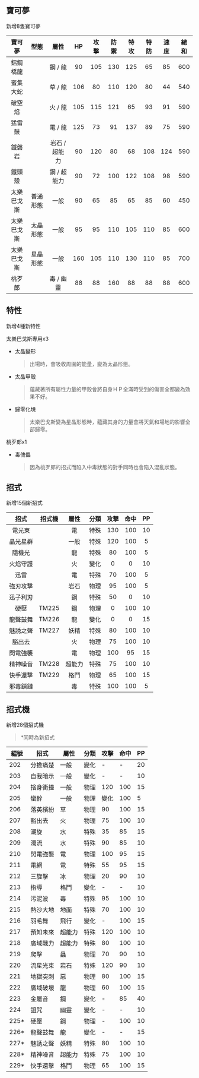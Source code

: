 
## 寶可夢
新增8隻寶可夢

| 寶可夢   | 型態   | 屬性       | HP  | 攻擊  | 防禦  | 特攻  | 特防  | 速度  | 總和  |
| :----: | :---: | :---: | :--: | :--: | :--: | :--: | :--: | :--: | :--: |
| 鋁鋼橋龍  |      | 鋼 / 龍    | 90  | 105 | 130 | 125 | 65  | 85  | 600 |
| 蜜集大蛇  |      | 草 / 龍    | 106 | 80  | 110 | 120 | 80  | 44  | 540 |
| 破空焰   |      | 火 / 龍    | 105 | 115 | 121 | 65  | 93  | 91  | 590 |
| 猛雷鼓   |      | 電 / 龍    | 125 | 73  | 91  | 137 | 89  | 75  | 590 |
| 鐵磐岩   |      | 岩石 / 超能力 | 90  | 120 | 80  | 68  | 108 | 124 | 590 |
| 鐵頭殼   |      | 鋼 / 超能力  | 90  | 72  | 100 | 122 | 108 | 98  | 590 |
| 太樂巴戈斯 | 普通形態 | 一般       | 90  | 65  | 85  | 65  | 85  | 60  | 450 |
| 太樂巴戈斯 | 太晶形態 | 一般       | 95  | 95  | 110 | 105 | 110 | 85  | 600 |
| 太樂巴戈斯 | 星晶形態 | 一般       | 160 | 105 | 110 | 130 | 110 | 85  | 700 |
| 桃歹郎   |      | 毒 / 幽靈   | 88  | 88  | 160 | 88  | 88  | 88  | 600 |

## 特性
新增4種新特性

太樂巴戈斯專用x3
- 太晶變形
  > 出場時，會吸收周圍的能量，變為太晶形態。

- 太晶甲殼
  > 蘊藏著所有屬性力量的甲殼會將自身ＨＰ全滿時受到的傷害全都變為效果不好。

- 歸零化境
  > 太樂巴戈斯變為星晶形態時，蘊藏其身的力量會將天氣和場地的影響全部歸零。

桃歹郎x1
- 毒傀儡
  > 因為桃歹郎的招式而陷入中毒狀態的對手同時也會陷入混亂狀態。

## 招式
新增15個新招式

| 招式   | 招式機   | 屬性  | 分類 | 攻擊  | 命中  | PP |
| :----: | :---: | :---: | :--: | :--: | :--: | :--: |
| 電光束  |       | 電   | 特殊 | 130 | 100 | 10 |
| 晶光星群 |       | 一般  | 特殊 | 120 | 100 | 5  |
| 隨機光  |       | 龍   | 特殊 | 80  | 100 | 5  |
| 火焰守護 |       | 火   | 變化 | 0   | 0   | 10 |
| 迅雷   |       | 電   | 特殊 | 70  | 100 | 5  |
| 強刃攻擊 |       | 岩石  | 物理 | 95  | 100 | 5  |
| 迅子利刃 |       | 鋼   | 特殊 | 50  | 0   | 10 |
| 硬壓   | TM225 | 鋼   | 物理 | 0   | 100 | 10 |
| 龍聲鼓舞 | TM226 | 龍   | 變化 | 0   | 0   | 15 |
| 魅誘之聲 | TM227 | 妖精  | 特殊 | 80  | 100 | 10 |
| 豁出去  |       | 火   | 物理 | 75  | 100 | 10 |
| 閃電強襲 |       | 電   | 物理 | 100 | 95  | 15 |
| 精神噪音 | TM228 | 超能力 | 特殊 | 75  | 100 | 10 |
| 快手還擊 | TM229 | 格鬥  | 物理 | 65  | 100 | 15 |
| 邪毒鎖鏈 |       | 毒   | 特殊 | 100 | 100 | 5  |

## 招式機
新增28個招式機

> *同時為新招式

| 編號 | 招式 | 屬性  | 分類 | 攻擊  | 命中  | PP |
| --- | ------ | ---- | -------- | ----- | -------- | -- |
| 202 | 分擔痛楚   | 一般   | 變化       | -    | -       | 20 |
| 203 | 自我暗示   | 一般   | 變化       | -    | -       | 10 |
| 204 | 捨身衝撞   | 一般   | 物理       | 120   | 100      | 15 |
| 205 | 蠻幹     | 一般   | 物理       | 變化    | 100      | 5  |
| 206 | 落英繽紛   | 草    | 物理       | 90    | 100      | 15 |
| 207 | 豁出去    | 火    | 物理       | 75    | 100      | 10 |
| 208 | 潮旋     | 水    | 特殊       | 35    | 85       | 15 |
| 209 | 濁流     | 水    | 特殊       | 90    | 85       | 10 |
| 210 | 閃電強襲   | 電    | 物理       | 100   | 95       | 15 |
| 211 | 電網     | 電    | 特殊       | 55    | 95       | 15 |
| 212 | 三旋擊    | 冰    | 物理       | 20    | 90       | 10 |
| 213 | 指導     | 格鬥   | 變化       | -    | -       | 10 |
| 214 | 污泥波    | 毒    | 特殊       | 95    | 100      | 10 |
| 215 | 熱沙大地   | 地面   | 特殊       | 70    | 100      | 10 |
| 216 | 羽毛舞    | 飛行   | 變化       | -    | 100      | 15 |
| 217 | 預知未來   | 超能力  | 特殊       | 120   | 100      | 10 |
| 218 | 廣域戰力   | 超能力  | 特殊       | 80    | 100      | 10 |
| 219 | 爬擊     | 蟲    | 物理       | 70    | 90       | 10 |
| 220 | 流星光束   | 岩石   | 特殊       | 120   | 90       | 10 |
| 221 | 地獄突刺   | 惡    | 物理       | 80    | 100      | 15 |
| 222 | 廣域破壞   | 龍    | 物理       | 60    | 100      | 15 |
| 223 | 金屬音    | 鋼    | 變化       | -    | 85       | 40 |
| 224 | 詛咒     | 幽靈   | 變化       | -    | -       | 10 |
| 225* | 硬壓     | 鋼    | 物理       | -    | 100      | 10 |
| 226* | 龍聲鼓舞   | 龍    | 變化       | -    | -       | 15 |
| 227* | 魅誘之聲   | 妖精   | 特殊       | 80    | 100      | 10 |
| 228* | 精神噪音   | 超能力  | 特殊       | 75    | 100      | 10 |
| 229* | 快手還擊   | 格鬥   | 物理       | 65    | 100      | 15 |
